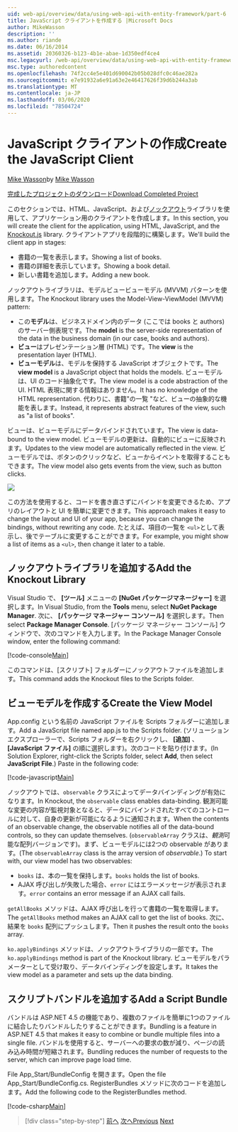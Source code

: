```yaml
---
uid: web-api/overview/data/using-web-api-with-entity-framework/part-6
title: JavaScript クライアントを作成する |Microsoft Docs
author: MikeWasson
description: ''
ms.author: riande
ms.date: 06/16/2014
ms.assetid: 20360326-b123-4b1e-abae-1d350edf4ce4
msc.legacyurl: /web-api/overview/data/using-web-api-with-entity-framework/part-6
msc.type: authoredcontent
ms.openlocfilehash: 74f2cc4e5e401d690042b05b028dfc0c46ae282a
ms.sourcegitcommit: e7e91932a6e91a63e2e46417626f39d6b244a3ab
ms.translationtype: MT
ms.contentlocale: ja-JP
ms.lasthandoff: 03/06/2020
ms.locfileid: "78504724"
---
```

# <a name="create-the-javascript-client"></a><span data-ttu-id="bee05-102">JavaScript クライアントの作成</span><span class="sxs-lookup"><span data-stu-id="bee05-102">Create the JavaScript Client</span></span>

<span data-ttu-id="bee05-103">[Mike Wasson](https://github.com/MikeWasson)</span><span class="sxs-lookup"><span data-stu-id="bee05-103">by [Mike Wasson](https://github.com/MikeWasson)</span></span>

[<span data-ttu-id="bee05-104">完成したプロジェクトのダウンロード</span><span class="sxs-lookup"><span data-stu-id="bee05-104">Download Completed Project</span></span>](https://github.com/MikeWasson/BookService)

<span data-ttu-id="bee05-105">このセクションでは、HTML、JavaScript、および[ノックアウト](http://knockoutjs.com/)ライブラリを使用して、アプリケーション用のクライアントを作成します。</span><span class="sxs-lookup"><span data-stu-id="bee05-105">In this section, you will create the client for the application, using HTML, JavaScript, and the [Knockout.js](http://knockoutjs.com/) library.</span></span> <span data-ttu-id="bee05-106">クライアントアプリを段階的に構築します。</span><span class="sxs-lookup"><span data-stu-id="bee05-106">We'll build the client app in stages:</span></span>

- <span data-ttu-id="bee05-107">書籍の一覧を表示します。</span><span class="sxs-lookup"><span data-stu-id="bee05-107">Showing a list of books.</span></span>
- <span data-ttu-id="bee05-108">書籍の詳細を表示しています。</span><span class="sxs-lookup"><span data-stu-id="bee05-108">Showing a book detail.</span></span>
- <span data-ttu-id="bee05-109">新しい書籍を追加します。</span><span class="sxs-lookup"><span data-stu-id="bee05-109">Adding a new book.</span></span>

<span data-ttu-id="bee05-110">ノックアウトライブラリは、モデルビュービューモデル (MVVM) パターンを使用します。</span><span class="sxs-lookup"><span data-stu-id="bee05-110">The Knockout library uses the Model-View-ViewModel (MVVM) pattern:</span></span>

- <span data-ttu-id="bee05-111">この**モデル**は、ビジネスドメイン内のデータ (ここでは books と authors) のサーバー側表現です。</span><span class="sxs-lookup"><span data-stu-id="bee05-111">The **model** is the server-side representation of the data in the business domain (in our case, books and authors).</span></span>
- <span data-ttu-id="bee05-112">**ビュー**はプレゼンテーション層 (HTML) です。</span><span class="sxs-lookup"><span data-stu-id="bee05-112">The **view** is the presentation layer (HTML).</span></span>
- <span data-ttu-id="bee05-113">**ビューモデル**は、モデルを保持する JavaScript オブジェクトです。</span><span class="sxs-lookup"><span data-stu-id="bee05-113">The **view model** is a JavaScript object that holds the models.</span></span> <span data-ttu-id="bee05-114">ビューモデルは、UI のコード抽象化です。</span><span class="sxs-lookup"><span data-stu-id="bee05-114">The view model is a code abstraction of the UI.</span></span> <span data-ttu-id="bee05-115">HTML 表現に関する情報はありません。</span><span class="sxs-lookup"><span data-stu-id="bee05-115">It has no knowledge of the HTML representation.</span></span> <span data-ttu-id="bee05-116">代わりに、書籍&quot;の一覧 &quot;など、ビューの抽象的な機能を表します。</span><span class="sxs-lookup"><span data-stu-id="bee05-116">Instead, it represents abstract features of the view, such as &quot;a list of books&quot;.</span></span>

<span data-ttu-id="bee05-117">ビューは、ビューモデルにデータバインドされています。</span><span class="sxs-lookup"><span data-stu-id="bee05-117">The view is data-bound to the view model.</span></span> <span data-ttu-id="bee05-118">ビューモデルの更新は、自動的にビューに反映されます。</span><span class="sxs-lookup"><span data-stu-id="bee05-118">Updates to the view model are automatically reflected in the view.</span></span> <span data-ttu-id="bee05-119">ビューモデルでは、ボタンのクリックなど、ビューからイベントを取得することもできます。</span><span class="sxs-lookup"><span data-stu-id="bee05-119">The view model also gets events from the view, such as button clicks.</span></span>

![](part-6/_static/image1.png)

<span data-ttu-id="bee05-120">この方法を使用すると、コードを書き直さずにバインドを変更できるため、アプリのレイアウトと UI を簡単に変更できます。</span><span class="sxs-lookup"><span data-stu-id="bee05-120">This approach makes it easy to change the layout and UI of your app, because you can change the bindings, without rewriting any code.</span></span> <span data-ttu-id="bee05-121">たとえば、項目の一覧を `<ul>`として表示し、後でテーブルに変更することができます。</span><span class="sxs-lookup"><span data-stu-id="bee05-121">For example, you might show a list of items as a `<ul>`, then change it later to a table.</span></span>

## <a name="add-the-knockout-library"></a><span data-ttu-id="bee05-122">ノックアウトライブラリを追加する</span><span class="sxs-lookup"><span data-stu-id="bee05-122">Add the Knockout Library</span></span>

<span data-ttu-id="bee05-123">Visual Studio で、 **[ツール]** メニューの **[NuGet パッケージマネージャー]** を選択します。</span><span class="sxs-lookup"><span data-stu-id="bee05-123">In Visual Studio, from the **Tools** menu, select **NuGet Package Manager**.</span></span> <span data-ttu-id="bee05-124">次に、 **[パッケージ マネージャー コンソール]** を選択します。</span><span class="sxs-lookup"><span data-stu-id="bee05-124">Then select **Package Manager Console**.</span></span> <span data-ttu-id="bee05-125">[パッケージ マネージャー コンソール] ウィンドウで、次のコマンドを入力します。</span><span class="sxs-lookup"><span data-stu-id="bee05-125">In the Package Manager Console window, enter the following command:</span></span>

[!code-console[Main](part-6/samples/sample1.cmd)]

<span data-ttu-id="bee05-126">このコマンドは、[スクリプト] フォルダーにノックアウトファイルを追加します。</span><span class="sxs-lookup"><span data-stu-id="bee05-126">This command adds the Knockout files to the Scripts folder.</span></span>

## <a name="create-the-view-model"></a><span data-ttu-id="bee05-127">ビューモデルを作成する</span><span class="sxs-lookup"><span data-stu-id="bee05-127">Create the View Model</span></span>

<span data-ttu-id="bee05-128">App.config という名前の JavaScript ファイルを Scripts フォルダーに追加します。</span><span class="sxs-lookup"><span data-stu-id="bee05-128">Add a JavaScript file named app.js to the Scripts folder.</span></span> <span data-ttu-id="bee05-129">(ソリューションエクスプローラーで、Scripts フォルダーを右クリックし、 **[追加]** 、 **[JavaScript ファイル]** の順に選択します)。次のコードを貼り付けます。</span><span class="sxs-lookup"><span data-stu-id="bee05-129">(In Solution Explorer, right-click the Scripts folder, select **Add**, then select **JavaScript File**.) Paste in the following code:</span></span>

[!code-javascript[Main](part-6/samples/sample2.js)]

<span data-ttu-id="bee05-130">ノックアウトでは、`observable` クラスによってデータバインディングが有効になります。</span><span class="sxs-lookup"><span data-stu-id="bee05-130">In Knockout, the `observable` class enables data-binding.</span></span> <span data-ttu-id="bee05-131">観測可能な変更の内容が監視対象となると、データにバインドされたすべてのコントロールに対して、自身の更新が可能になるように通知されます。</span><span class="sxs-lookup"><span data-stu-id="bee05-131">When the contents of an observable change, the observable notifies all of the data-bound controls, so they can update themselves.</span></span> <span data-ttu-id="bee05-132">(`observableArray` クラスは、*観測*可能な配列バージョンです)。まず、ビューモデルには2つの observable があります。</span><span class="sxs-lookup"><span data-stu-id="bee05-132">(The `observableArray` class is the array version of *observable*.) To start with, our view model has two observables:</span></span>

- <span data-ttu-id="bee05-133">`books` は、本の一覧を保持します。</span><span class="sxs-lookup"><span data-stu-id="bee05-133">`books` holds the list of books.</span></span>
- <span data-ttu-id="bee05-134">AJAX 呼び出しが失敗した場合、`error` にはエラーメッセージが表示されます。</span><span class="sxs-lookup"><span data-stu-id="bee05-134">`error` contains an error message if an AJAX call fails.</span></span>

<span data-ttu-id="bee05-135">`getAllBooks` メソッドは、AJAX 呼び出しを行って書籍の一覧を取得します。</span><span class="sxs-lookup"><span data-stu-id="bee05-135">The `getAllBooks` method makes an AJAX call to get the list of books.</span></span> <span data-ttu-id="bee05-136">次に、結果を `books` 配列にプッシュします。</span><span class="sxs-lookup"><span data-stu-id="bee05-136">Then it pushes the result onto the `books` array.</span></span>

<span data-ttu-id="bee05-137">`ko.applyBindings` メソッドは、ノックアウトライブラリの一部です。</span><span class="sxs-lookup"><span data-stu-id="bee05-137">The `ko.applyBindings` method is part of the Knockout library.</span></span> <span data-ttu-id="bee05-138">ビューモデルをパラメーターとして受け取り、データバインディングを設定します。</span><span class="sxs-lookup"><span data-stu-id="bee05-138">It takes the view model as a parameter and sets up the data binding.</span></span>

## <a name="add-a-script-bundle"></a><span data-ttu-id="bee05-139">スクリプトバンドルを追加する</span><span class="sxs-lookup"><span data-stu-id="bee05-139">Add a Script Bundle</span></span>

<span data-ttu-id="bee05-140">バンドルは ASP.NET 4.5 の機能であり、複数のファイルを簡単に1つのファイルに結合したりバンドルしたりすることができます。</span><span class="sxs-lookup"><span data-stu-id="bee05-140">Bundling is a feature in ASP.NET 4.5 that makes it easy to combine or bundle multiple files into a single file.</span></span> <span data-ttu-id="bee05-141">バンドルを使用すると、サーバーへの要求の数が減り、ページの読み込み時間が短縮されます。</span><span class="sxs-lookup"><span data-stu-id="bee05-141">Bundling reduces the number of requests to the server, which can improve page load time.</span></span>

<span data-ttu-id="bee05-142">File App\_Start/BundleConfig を開きます。</span><span class="sxs-lookup"><span data-stu-id="bee05-142">Open the file App\_Start/BundleConfig.cs.</span></span> <span data-ttu-id="bee05-143">RegisterBundles メソッドに次のコードを追加します。</span><span class="sxs-lookup"><span data-stu-id="bee05-143">Add the following code to the RegisterBundles method.</span></span>

[!code-csharp[Main](part-6/samples/sample3.cs)]

> [!div class="step-by-step"]
> <span data-ttu-id="bee05-144">[前へ](part-5.md)
> [次へ](part-7.md)</span><span class="sxs-lookup"><span data-stu-id="bee05-144">[Previous](part-5.md)
[Next](part-7.md)</span></span>
